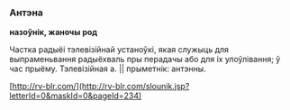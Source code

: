 ### Антэна
**назоўнік, жаночы род**

Частка радыёі тэлевізійнай устаноўкі, якая служыць для выпраменьвання радыёхваль пры перадачы або для іх улоўлівання; ў час прыёму. Тэлевізійная а. || прыметнік: антэнны.

<a rel="author">[http://rv-blr.com/](http://rv-blr.com/slounik.jsp?letterId=0&maskId=0&pageId=234)</a>
